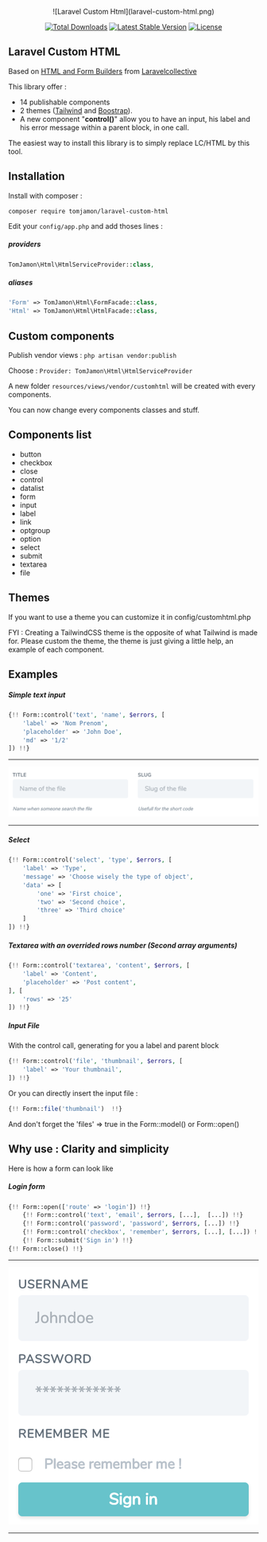 <p align="center">![Laravel Custom Html](laravel-custom-html.png)</p>
<p align="center">
<a href="https://packagist.org/packages/tomjamon/laravel-custom-html"><img src="https://poser.pugx.org/tomjamon/laravel-custom-html/downloads" alt="Total Downloads"></a>
<a href="https://packagist.org/packages/tomjamon/laravel-custom-html"><img src="https://poser.pugx.org/tomjamon/laravel-custom-html/v/stable.svg" alt="Latest Stable Version"></a>
<a href="https://packagist.org/packages/tomjamon/laravel-custom-html"><img src="https://poser.pugx.org/tomjamon/laravel-custom-html/license.svg" alt="License"></a>
</p>

## Laravel Custom HTML

Based on [HTML and Form Builders](https://github.com/LaravelCollective/html "Github Project LaravelCollective/html") 
from [Laravelcollective](https://laravelcollective.com/ "Laravel Collective's Homepage")

This library offer : 
- 14 publishable components 
- 2 themes ([Tailwind](http://tailwindcss.com/ "Tailwind's Homepage") and [Boostrap](https://getbootstrap.com/ "Boostrap's Homepage")).
- A new component "**control()**" allow you to have an input, his label and his error message within a parent block, in one call.
 
The easiest way to install this library is to simply replace LC/HTML by this tool.

## Installation

Install with composer :
```shell
composer require tomjamon/laravel-custom-html
```

Edit your ``config/app.php`` and add thoses lines :

##### providers
```php
TomJamon\Html\HtmlServiceProvider::class,
```

##### aliases
```php
'Form' => TomJamon\Html\FormFacade::class,
'Html' => TomJamon\Html\HtmlFacade::class,
```    
        
## Custom components

Publish vendor views : ``php artisan vendor:publish``

Choose : ``Provider: TomJamon\Html\HtmlServiceProvider``

A new folder ``resources/views/vendor/customhtml`` will be created with every components.

You can now change every components classes and stuff.

## Components list

- button
- checkbox
- close
- control
- datalist
- form
- input
- label
- link
- optgroup
- option
- select
- submit
- textarea
- file

## Themes

If you want to use a theme you can customize it in config/customhtml.php

FYI : Creating a TailwindCSS theme is the opposite of what Tailwind is made for.
Please custom the theme, the theme is just giving a little help, an example of each component.
 

## Examples

##### Simple text input 

```php
{!! Form::control('text', 'name', $errors, [
    'label' => 'Nom Prenom',
    'placeholder' => 'John Doe',
    'md' => '1/2'
]) !!}
```
___
![Input Medium](tl-inputmd.png)
___
##### Select

```php
{!! Form::control('select', 'type', $errors, [
    'label' => 'Type',
    'message' => 'Choose wisely the type of object',
    'data' => [
        'one' => 'First choice', 
        'two' => 'Second choice', 
        'three' => 'Third choice'
    ]
]) !!}
```

##### Textarea with an overrided rows number (Second array arguments)

```php
{!! Form::control('textarea', 'content', $errors, [
    'label' => 'Content',
    'placeholder' => 'Post content',
], [
    'rows' => '25'
]) !!}
```

##### Input File

With the control call, generating for you a label and parent block

```php
{!! Form::control('file', 'thumbnail', $errors, [
    'label' => 'Your thumbnail',
]) !!}
```

Or you can directly insert the input file :

```php
{!! Form::file('thumbnail')  !!}
```

And don't forget the 'files' => true in the Form::model() or Form::open()

## Why use : Clarity and simplicity

Here is how a form can look like

##### Login form

```php
{!! Form::open(['route' => 'login']) !!}
    {!! Form::control('text', 'email', $errors, [...],  [...]) !!}
    {!! Form::control('password', 'password', $errors, [...]) !!}
    {!! Form::control('checkbox', 'remember', $errors, [...], [...]) !!}
    {!! Form::submit('Sign in') !!}
{!! Form::close() !!}
```
___
![Login Form](tl-loginform.png)
___
